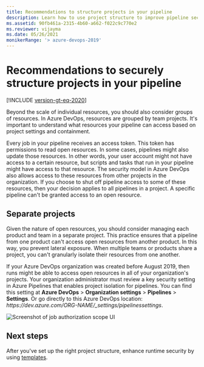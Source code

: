 ```yaml
---
title: Recommendations to structure projects in your pipeline
description: Learn how to use project structure to improve pipeline security.
ms.assetid: 90fb461a-2315-4b60-a662-f022c9c770e2
ms.reviewer: vijayma
ms.date: 05/26/2021
monikerRange: '> azure-devops-2019'
---
```


# Recommendations to securely structure projects in your pipeline

[!INCLUDE [version-gt-eq-2020](../../includes/version-gt-eq-2020.md)]

Beyond the scale of individual resources, you should also consider groups of resources.
In Azure DevOps, resources are grouped by team projects.
It's important to understand what resources your pipeline can access based on project settings and containment.

Every job in your pipeline receives an access token. This token has permissions to read open resources.
In some cases, pipelines might also update those resources.
In other words, your user account might not have access to a certain resource, but scripts and tasks that run in your pipeline might have access to that resource.
The security model in Azure DevOps also allows access to these resources from other projects in the organization.
If you choose to shut off pipeline access to some of these resources, then your decision applies to all pipelines in a project.
A specific pipeline can't be granted access to an open resource.

## Separate projects

Given the nature of open resources, you should consider managing each product and team in a separate project.
This practice ensures that a pipeline from one product can't access open resources from another product. 
In this way, you prevent lateral exposure.
When multiple teams or products share a project, you can't granularly isolate their resources from one another.

If your Azure DevOps organization was created before August 2019, then runs might be able to access open resources in all of your organization's projects.
Your organization administrator must review a key security setting in Azure Pipelines that enables project isolation for pipelines.
You can find this setting at **Azure DevOps** > **Organization settings** > **Pipelines** > **Settings**. Or go directly to this Azure DevOps location: *https:\//dev.azure.com/ORG-NAME/_settings/pipelinessettings*.

![Screenshot of job authorization scope UI](media/job-auth-scope.png)

## Next steps

After you've set up the right project structure, enhance runtime security by using [templates](templates.md).
